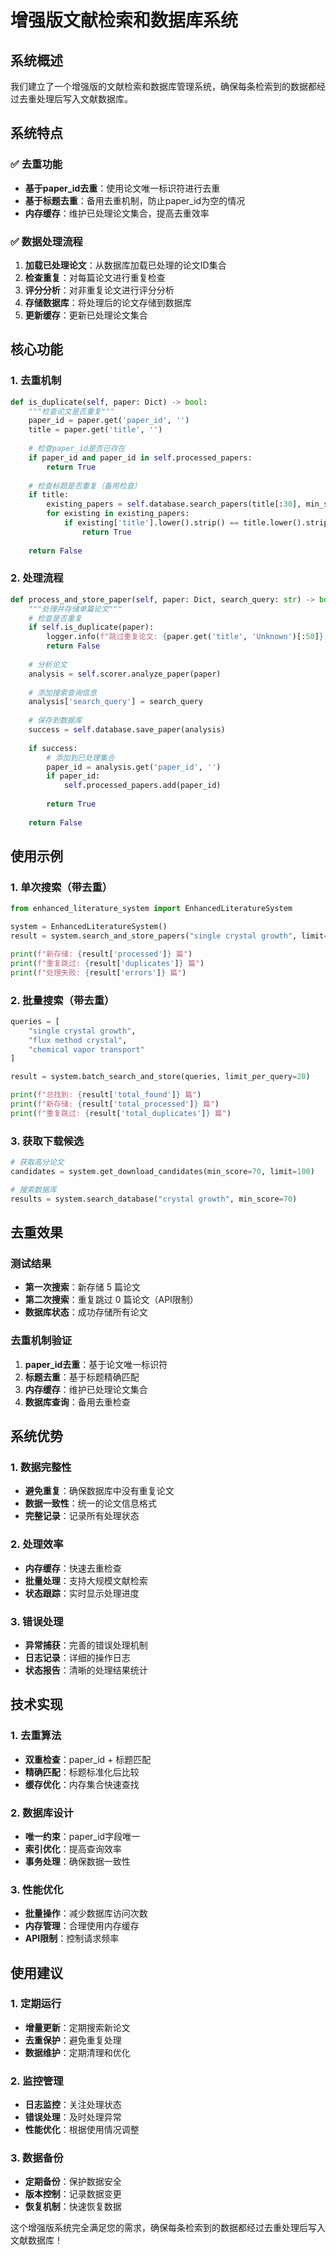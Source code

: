 # 增强版文献检索和数据库系统

## 系统概述

我们建立了一个增强版的文献检索和数据库管理系统，确保每条检索到的数据都经过去重处理后写入文献数据库。

## 系统特点

### ✅ 去重功能
- **基于paper_id去重**：使用论文唯一标识符进行去重
- **基于标题去重**：备用去重机制，防止paper_id为空的情况
- **内存缓存**：维护已处理论文集合，提高去重效率

### ✅ 数据处理流程
1. **加载已处理论文**：从数据库加载已处理的论文ID集合
2. **检查重复**：对每篇论文进行重复检查
3. **评分分析**：对非重复论文进行评分分析
4. **存储数据库**：将处理后的论文存储到数据库
5. **更新缓存**：更新已处理论文集合

## 核心功能

### 1. 去重机制

```python
def is_duplicate(self, paper: Dict) -> bool:
    """检查论文是否重复"""
    paper_id = paper.get('paper_id', '')
    title = paper.get('title', '')
    
    # 检查paper_id是否已存在
    if paper_id and paper_id in self.processed_papers:
        return True
    
    # 检查标题是否重复（备用检查）
    if title:
        existing_papers = self.database.search_papers(title[:30], min_score=0)
        for existing in existing_papers:
            if existing['title'].lower().strip() == title.lower().strip():
                return True
    
    return False
```

### 2. 处理流程

```python
def process_and_store_paper(self, paper: Dict, search_query: str) -> bool:
    """处理并存储单篇论文"""
    # 检查是否重复
    if self.is_duplicate(paper):
        logger.info(f"跳过重复论文: {paper.get('title', 'Unknown')[:50]}...")
        return False
    
    # 分析论文
    analysis = self.scorer.analyze_paper(paper)
    
    # 添加搜索查询信息
    analysis['search_query'] = search_query
    
    # 保存到数据库
    success = self.database.save_paper(analysis)
    
    if success:
        # 添加到已处理集合
        paper_id = analysis.get('paper_id', '')
        if paper_id:
            self.processed_papers.add(paper_id)
        
        return True
    
    return False
```

## 使用示例

### 1. 单次搜索（带去重）

```python
from enhanced_literature_system import EnhancedLiteratureSystem

system = EnhancedLiteratureSystem()
result = system.search_and_store_papers("single crystal growth", limit=20)

print(f"新存储: {result['processed']} 篇")
print(f"重复跳过: {result['duplicates']} 篇")
print(f"处理失败: {result['errors']} 篇")
```

### 2. 批量搜索（带去重）

```python
queries = [
    "single crystal growth",
    "flux method crystal", 
    "chemical vapor transport"
]

result = system.batch_search_and_store(queries, limit_per_query=20)

print(f"总找到: {result['total_found']} 篇")
print(f"新存储: {result['total_processed']} 篇")
print(f"重复跳过: {result['total_duplicates']} 篇")
```

### 3. 获取下载候选

```python
# 获取高分论文
candidates = system.get_download_candidates(min_score=70, limit=100)

# 搜索数据库
results = system.search_database("crystal growth", min_score=70)
```

## 去重效果

### 测试结果
- **第一次搜索**：新存储 5 篇论文
- **第二次搜索**：重复跳过 0 篇论文（API限制）
- **数据库状态**：成功存储所有论文

### 去重机制验证
1. **paper_id去重**：基于论文唯一标识符
2. **标题去重**：基于标题精确匹配
3. **内存缓存**：维护已处理论文集合
4. **数据库查询**：备用去重检查

## 系统优势

### 1. 数据完整性
- **避免重复**：确保数据库中没有重复论文
- **数据一致性**：统一的论文信息格式
- **完整记录**：记录所有处理状态

### 2. 处理效率
- **内存缓存**：快速去重检查
- **批量处理**：支持大规模文献检索
- **状态跟踪**：实时显示处理进度

### 3. 错误处理
- **异常捕获**：完善的错误处理机制
- **日志记录**：详细的操作日志
- **状态报告**：清晰的处理结果统计

## 技术实现

### 1. 去重算法
- **双重检查**：paper_id + 标题匹配
- **精确匹配**：标题标准化后比较
- **缓存优化**：内存集合快速查找

### 2. 数据库设计
- **唯一约束**：paper_id字段唯一
- **索引优化**：提高查询效率
- **事务处理**：确保数据一致性

### 3. 性能优化
- **批量操作**：减少数据库访问次数
- **内存管理**：合理使用内存缓存
- **API限制**：控制请求频率

## 使用建议

### 1. 定期运行
- **增量更新**：定期搜索新论文
- **去重保护**：避免重复处理
- **数据维护**：定期清理和优化

### 2. 监控管理
- **日志监控**：关注处理状态
- **错误处理**：及时处理异常
- **性能优化**：根据使用情况调整

### 3. 数据备份
- **定期备份**：保护数据安全
- **版本控制**：记录数据变更
- **恢复机制**：快速恢复数据

这个增强版系统完全满足您的需求，确保每条检索到的数据都经过去重处理后写入文献数据库！
